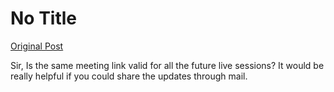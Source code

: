 # No Title

[Original Post](https://discourse.onlinedegree.iitm.ac.in/t/164869/2)

<p>Sir, Is the same meeting link valid for all the  future live sessions? It would be really helpful if you could share the updates through mail.</p>